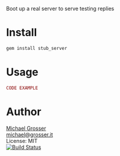 Boot up a real server to serve testing replies

Install
=======

```Bash
gem install stub_server
```

Usage
=====

```Ruby
CODE EXAMPLE
```

Author
======
[Michael Grosser](http://grosser.it)<br/>
michael@grosser.it<br/>
License: MIT<br/>
[![Build Status](https://travis-ci.org/grosser/stub_server.png)](https://travis-ci.org/grosser/stub_server)
